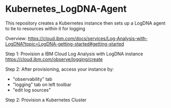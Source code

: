 # Kubernetes_LogDNA-Agent
This repository creates a Kubernetes instance then sets up a LogDNA agent to tie to resources within it for logging

Overview: https://cloud.ibm.com/docs/services/Log-Analysis-with-LogDNA?topic=LogDNA-getting-started#getting-started

Step 1: Provision a IBM Cloud Log Analysis with LogDNA instance https://cloud.ibm.com/observe/logging/create 

Step 2: After provisioning, access your instance by: 
- "observability" tab
- "logging" tab on left toolbar
- "edit log sources" 

Step 2: Provision a Kubernetes Cluster

